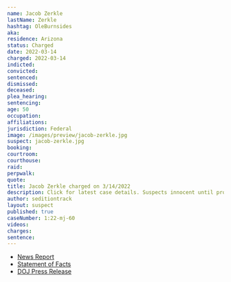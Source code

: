 ```yaml
---
name: Jacob Zerkle
lastName: Zerkle
hashtag: OleBurnsides
aka:
residence: Arizona
status: Charged
date: 2022-03-14
charged: 2022-03-14
indicted:
convicted:
sentenced:
dismissed:
deceased:
plea_hearing:
sentencing:
age: 50
occupation:
affiliations:
jurisdiction: Federal
image: /images/preview/jacob-zerkle.jpg
suspect: jacob-zerkle.jpg
booking:
courtroom:
courthouse:
raid:
perpwalk:
quote:
title: Jacob Zerkle charged on 3/14/2022
description: Click for latest case details. Suspects innocent until proven guilty.
author: seditiontrack
layout: suspect
published: true
caseNumber: 1:22-mj-60
videos:
charges:
sentence:
---
```


- [News Report](https://www.rawstory.com/capitol-riot-arrests-2656957701/)
- [Statement of Facts](https://www.justice.gov/usao-dc/case-multi-defendant/file/1483491/download)
- [DOJ Press Release](https://www.justice.gov/usao-dc/pr/arizona-man-arrested-charges-assault-law-enforcement-during-jan-6-capitol-breach)
